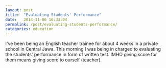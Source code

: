 ```yaml
---
layout: post
title:  "Evaluating Students' Performance"
date:   2014-11-06 16:33:04
permalink: /post/evaluating-students-performance/
categories: education
---
```


I've been being an English teacher trainee for about 4 weeks in a private school in Central Jawa. This morning I was being in charged to evaluating the students' performance in form of written test. 
IMHO giving score for them means giving score to ourself (teacher). 
